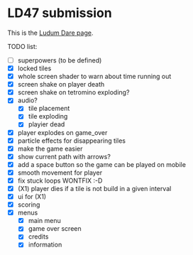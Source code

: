 # LD47 submission

This is the [Ludum Dare page](https://ldjam.com/events/ludum-dare/47/$223139).

TODO list:
 * [ ] superpowers (to be defined)
 * [x] locked tiles
 * [x] whole screen shader to warn about time running out
 * [x] screen shake on player death
 * [x] screen shake on tetromino exploding?
 * [x] audio?
   * [x] tile placement
   * [x] tile exploding
   * [x] playier dead
 * [x] player explodes on game_over
 * [x] particle effects for disappearing tiles
 * [x] make the game easier
 * [x] show current path with arrows?
 * [x] add a space button so the game can be played on mobile
 * [x] smooth movement for player
 * [x] fix stuck loops WONTFIX :-D
 * [x] (X1) player dies if a tile is not build in a given interval
 * [x] ui for (X1)
 * [x] scoring
 * [x] menus
   * [x] main menu
   * [x] game over screen
   * [x] credits
   * [x] information
